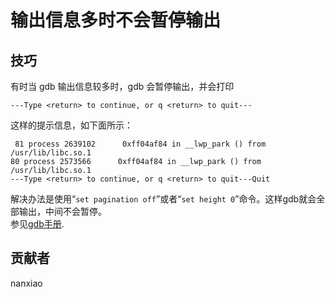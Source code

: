 # 输出信息多时不会暂停输出

## 技巧
有时当 gdb 输出信息较多时，gdb 会暂停输出，并会打印

```
---Type <return> to continue, or q <return> to quit---
```

这样的提示信息，如下面所示：  

```
 81 process 2639102      0xff04af84 in __lwp_park () from /usr/lib/libc.so.1
80 process 2573566      0xff04af84 in __lwp_park () from /usr/lib/libc.so.1
---Type <return> to continue, or q <return> to quit---Quit
```

解决办法是使用“`set pagination off`”或者“`set height 0`”命令。这样gdb就会全部输出，中间不会暂停。  
参见[gdb手册](https://sourceware.org/gdb/onlinedocs/gdb/Screen-Size.html).

## 贡献者

nanxiao
